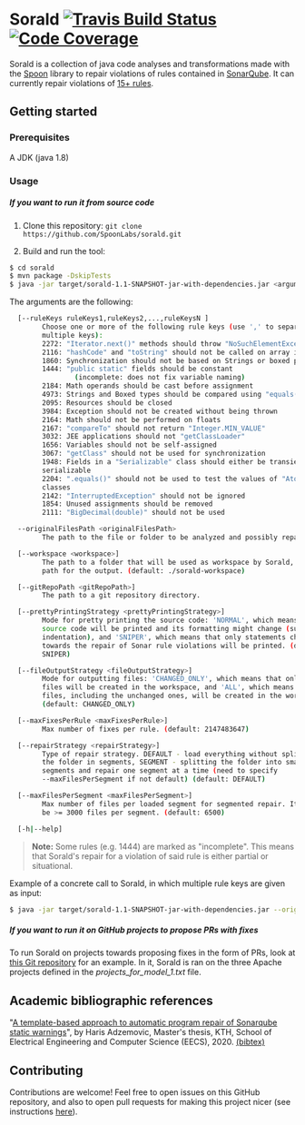 # Sorald [![Travis Build Status](https://travis-ci.com/SpoonLabs/sorald.svg?branch=master)](https://travis-ci.com/SpoonLabs/sorald) [![Code Coverage](https://codecov.io/gh/SpoonLabs/sorald/branch/master/graph/badge.svg)](https://codecov.io/gh/SpoonLabs/sorald)
Sorald is a collection of java code analyses and transformations made with the [Spoon](https://github.com/INRIA/spoon) library to repair violations of rules contained in [SonarQube](https://rules.sonarsource.com).
It can currently repair violations of [15+ rules](/docs/HANDLED_RULES.md).

## Getting started

### Prerequisites 

A JDK (java 1.8)

### Usage

##### If you want to run it from source code

1) Clone this repository: `git clone https://github.com/SpoonLabs/sorald.git`

2) Build and run the tool:

 ```bash
$ cd sorald
$ mvn package -DskipTests
$ java -jar target/sorald-1.1-SNAPSHOT-jar-with-dependencies.jar <arguments>
 ```

The arguments are the following:

```bash
  [--ruleKeys ruleKeys1,ruleKeys2,...,ruleKeysN ]
        Choose one or more of the following rule keys (use ',' to separate
        multiple keys):
        2272: "Iterator.next()" methods should throw "NoSuchElementException"
        2116: "hashCode" and "toString" should not be called on array instances
        1860: Synchronization should not be based on Strings or boxed primitives
        1444: "public static" fields should be constant
                (incomplete: does not fix variable naming)
        2184: Math operands should be cast before assignment
        4973: Strings and Boxed types should be compared using "equals()"
        2095: Resources should be closed
        3984: Exception should not be created without being thrown
        2164: Math should not be performed on floats
        2167: "compareTo" should not return "Integer.MIN_VALUE"
        3032: JEE applications should not "getClassLoader"
        1656: Variables should not be self-assigned
        3067: "getClass" should not be used for synchronization
        1948: Fields in a "Serializable" class should either be transient or
        serializable
        2204: ".equals()" should not be used to test the values of "Atomic"
        classes
        2142: "InterruptedException" should not be ignored
        1854: Unused assignments should be removed
        2111: "BigDecimal(double)" should not be used

  --originalFilesPath <originalFilesPath>
        The path to the file or folder to be analyzed and possibly repaired.

  [--workspace <workspace>]
        The path to a folder that will be used as workspace by Sorald, i.e. the
        path for the output. (default: ./sorald-workspace)

  [--gitRepoPath <gitRepoPath>]
        The path to a git repository directory.

  [--prettyPrintingStrategy <prettyPrintingStrategy>]
        Mode for pretty printing the source code: 'NORMAL', which means that all
        source code will be printed and its formatting might change (such as
        indentation), and 'SNIPER', which means that only statements changed
        towards the repair of Sonar rule violations will be printed. (default:
        SNIPER)

  [--fileOutputStrategy <fileOutputStrategy>]
        Mode for outputting files: 'CHANGED_ONLY', which means that only changed
        files will be created in the workspace, and 'ALL', which means that all
        files, including the unchanged ones, will be created in the workspace.
        (default: CHANGED_ONLY)

  [--maxFixesPerRule <maxFixesPerRule>]
        Max number of fixes per rule. (default: 2147483647)

  [--repairStrategy <repairStrategy>]
        Type of repair strategy. DEFAULT - load everything without splitting up
        the folder in segments, SEGMENT - splitting the folder into smaller
        segments and repair one segment at a time (need to specify
        --maxFilesPerSegment if not default) (default: DEFAULT)

  [--maxFilesPerSegment <maxFilesPerSegment>]
        Max number of files per loaded segment for segmented repair. It should
        be >= 3000 files per segment. (default: 6500)

  [-h|--help]
```

> **Note:** Some rules (e.g. 1444) are marked as "incomplete". This means that
> Sorald's repair for a violation of said rule is either partial or
> situational.

Example of a concrete call to Sorald, in which multiple rule keys are given as input:

```bash
$ java -jar target/sorald-1.1-SNAPSHOT-jar-with-dependencies.jar --originalFilesPath src/test/resources/MultipleProcessors.java --workspace /tmp/ --ruleKeys 2111,2184,2204
```
 
##### If you want to run it on GitHub projects to propose PRs with fixes

To run Sorald on projects towards proposing fixes in the form of PRs, look at [this Git repository](https://github.com/HarisAdzemovic/SQ-Repair-CI-Integration) for an example. In it, Sorald is ran on the three Apache projects defined in the *projects_for_model_1.txt* file.
 
## Academic bibliographic references

"[A template-based approach to automatic program repair of Sonarqube static warnings](http://kth.diva-portal.org/smash/get/diva2:1433710/FULLTEXT01.pdf)", by Haris Adzemovic, Master's thesis, KTH, School of Electrical Engineering and Computer Science (EECS), 2020. [(bibtex)](http://www.diva-portal.org/smash/references?referenceFormat=BIBTEX&pids=[diva2:1433710]&fileName=export.txt)
 
## Contributing

Contributions are welcome! Feel free to open issues on this GitHub repository, and also to open pull requests for making this project nicer (see instructions [here](/docs/CONTRIBUTING.md)).
